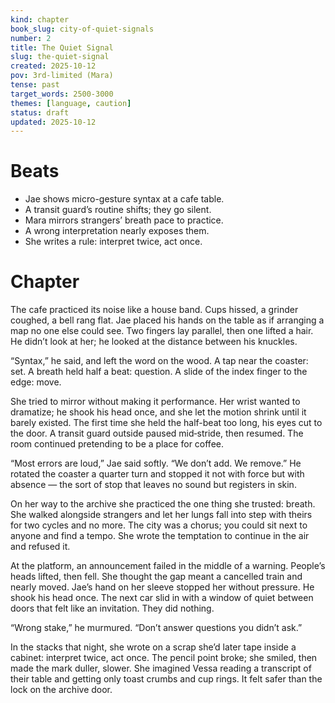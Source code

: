 ```yaml
---
kind: chapter
book_slug: city-of-quiet-signals
number: 2
title: The Quiet Signal
slug: the-quiet-signal
created: 2025-10-12
pov: 3rd-limited (Mara)
tense: past
target_words: 2500-3000
themes: [language, caution]
status: draft
updated: 2025-10-12
---
```


# Beats
- Jae shows micro-gesture syntax at a cafe table.
- A transit guard’s routine shifts; they go silent.
- Mara mirrors strangers’ breath pace to practice.
- A wrong interpretation nearly exposes them.
- She writes a rule: interpret twice, act once.

# Chapter
The cafe practiced its noise like a house band. Cups hissed, a grinder coughed, a bell rang flat. Jae placed his hands on the table as if arranging a map no one else could see. Two fingers lay parallel, then one lifted a hair. He didn’t look at her; he looked at the distance between his knuckles.

“Syntax,” he said, and left the word on the wood. A tap near the coaster: set. A breath held half a beat: question. A slide of the index finger to the edge: move.

She tried to mirror without making it performance. Her wrist wanted to dramatize; he shook his head once, and she let the motion shrink until it barely existed. The first time she held the half-beat too long, his eyes cut to the door. A transit guard outside paused mid‑stride, then resumed. The room continued pretending to be a place for coffee.

“Most errors are loud,” Jae said softly. “We don’t add. We remove.” He rotated the coaster a quarter turn and stopped it not with force but with absence — the sort of stop that leaves no sound but registers in skin.

On her way to the archive she practiced the one thing she trusted: breath. She walked alongside strangers and let her lungs fall into step with theirs for two cycles and no more. The city was a chorus; you could sit next to anyone and find a tempo. She wrote the temptation to continue in the air and refused it.

At the platform, an announcement failed in the middle of a warning. People’s heads lifted, then fell. She thought the gap meant a cancelled train and nearly moved. Jae’s hand on her sleeve stopped her without pressure. He shook his head once. The next car slid in with a window of quiet between doors that felt like an invitation. They did nothing.

“Wrong stake,” he murmured. “Don’t answer questions you didn’t ask.”

In the stacks that night, she wrote on a scrap she’d later tape inside a cabinet: interpret twice, act once. The pencil point broke; she smiled, then made the mark duller, slower. She imagined Vessa reading a transcript of their table and getting only toast crumbs and cup rings. It felt safer than the lock on the archive door.
